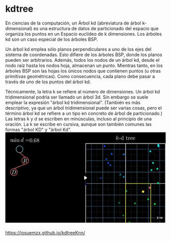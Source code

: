 # kdtree


En ciencias de la computación, un Árbol kd (abreviatura de árbol k-dimensional) es una estructura de datos de particionado del espacio que organiza los puntos en un Espacio euclídeo de k dimensiones. Los árboles kd son un caso especial de los árboles BSP.

Un árbol kd emplea sólo planos perpendiculares a uno de los ejes del sistema de coordenadas. Esto difiere de los árboles BSP, donde los planos pueden ser arbitrarios. Además, todos los nodos de un árbol kd, desde el nodo raíz hasta los nodos hoja, almacenan un punto. Mientras tanto, en los árboles BSP son las hojas los únicos nodos que contienen puntos (u otras primitivas geométricas). Como consecuencia, cada plano debe pasar a través de uno de los puntos del árbol kd.

Técnicamente, la letra k se refiere al número de dimensiones. Un árbol kd tridimensional podría ser llamado un árbol 3d. Sin embargo se suele emplear la expresión "árbol kd tridimensional". (También es más descriptivo, ya que un árbol tridimensional puede ser varias cosas, pero el término árbol kd se refiere a un tipo en concreto de árbol de particionado.) Las letras k y d se escriben en minúsculas, incluso al principio de una oración. La k se escribe en cursiva, aunque son también comunes las formas "árbol KD" y "árbol Kd".
[![Watch the video](img/im1.jpg)](https://upload.wikimedia.org/wikipedia/commons/4/48/Kdtreeogg.ogv)

https://josuemzx.github.io/kdtreeKnn/
